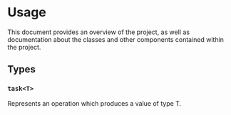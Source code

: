 # Usage

This document provides an overview of the project, as well as documentation
about the classes and other components contained within the project.

## Types

### `task<T>`

Represents an operation which produces a value of type T.

